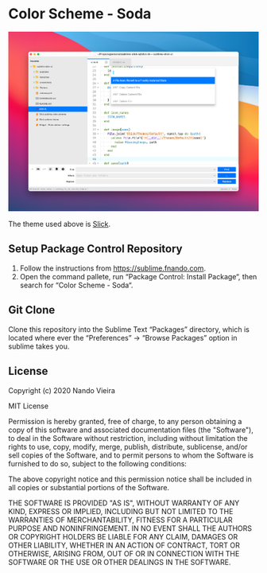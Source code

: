 # Color Scheme - Soda

![Slick: screenshot](https://github.com/fnando/sublime-soda/raw/main/screenshots/slick.png)

The theme used above is [Slick](https://github.com/fnando/sublime-slick-ui).

## Setup Package Control Repository

1. Follow the instructions from https://sublime.fnando.com.
2. Open the command pallete, run “Package Control: Install Package“, then search for “Color Scheme - Soda“.

## Git Clone

Clone this repository into the Sublime Text “Packages” directory, which is located where ever the “Preferences” -> “Browse Packages” option in sublime takes you.

## License

Copyright (c) 2020 Nando Vieira

MIT License

Permission is hereby granted, free of charge, to any person obtaining
a copy of this software and associated documentation files (the
"Software"), to deal in the Software without restriction, including
without limitation the rights to use, copy, modify, merge, publish,
distribute, sublicense, and/or sell copies of the Software, and to
permit persons to whom the Software is furnished to do so, subject to
the following conditions:

The above copyright notice and this permission notice shall be
included in all copies or substantial portions of the Software.

THE SOFTWARE IS PROVIDED "AS IS", WITHOUT WARRANTY OF ANY KIND,
EXPRESS OR IMPLIED, INCLUDING BUT NOT LIMITED TO THE WARRANTIES OF
MERCHANTABILITY, FITNESS FOR A PARTICULAR PURPOSE AND
NONINFRINGEMENT. IN NO EVENT SHALL THE AUTHORS OR COPYRIGHT HOLDERS BE
LIABLE FOR ANY CLAIM, DAMAGES OR OTHER LIABILITY, WHETHER IN AN ACTION
OF CONTRACT, TORT OR OTHERWISE, ARISING FROM, OUT OF OR IN CONNECTION
WITH THE SOFTWARE OR THE USE OR OTHER DEALINGS IN THE SOFTWARE.
